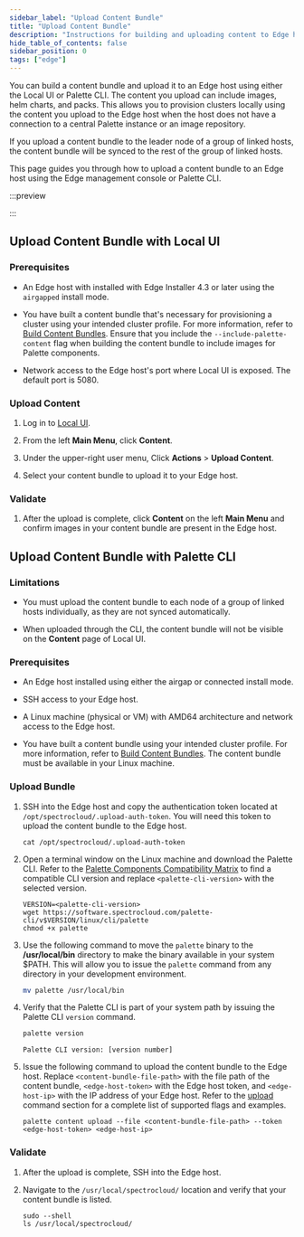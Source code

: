 ```yaml
---
sidebar_label: "Upload Content Bundle"
title: "Upload Content Bundle"
description: "Instructions for building and uploading content to Edge hosts."
hide_table_of_contents: false
sidebar_position: 0
tags: ["edge"]
---
```


You can build a content bundle and upload it to an Edge host using either the Local UI or Palette CLI. The content you
upload can include images, helm charts, and packs. This allows you to provision clusters locally using the content you
upload to the Edge host when the host does not have a connection to a central Palette instance or an image repository.

If you upload a content bundle to the leader node of a group of linked hosts, the content bundle will be synced to the
rest of the group of linked hosts.

This page guides you through how to upload a content bundle to an Edge host using the Edge management console or Palette
CLI.

:::preview

:::

## Upload Content Bundle with Local UI

### Prerequisites

- An Edge host with installed with Edge Installer 4.3 or later using the `airgapped` install mode.

- You have built a content bundle that's necessary for provisioning a cluster using your intended cluster profile. For
  more information, refer to [Build Content Bundles](../../edgeforge-workflow/palette-canvos/build-content-bundle.md).
  Ensure that you include the `--include-palette-content` flag when building the content bundle to include images for
  Palette components.

- Network access to the Edge host's port where Local UI is exposed. The default port is 5080.

### Upload Content

1. Log in to [Local UI](../host-management/access-console.md#log-in-to-local-ui).

2. From the left **Main Menu**, click **Content**.

3. Under the upper-right user menu, Click **Actions** > **Upload Content**.

4. Select your content bundle to upload it to your Edge host.

### Validate

1. After the upload is complete, click **Content** on the left **Main Menu** and confirm images in your content bundle
   are present in the Edge host.

## Upload Content Bundle with Palette CLI

### Limitations

- You must upload the content bundle to each node of a group of linked hosts individually, as they are not synced
  automatically.

- When uploaded through the CLI, the content bundle will not be visible on the **Content** page of Local UI.

### Prerequisites

- An Edge host installed using either the airgap or connected install mode.

- SSH access to your Edge host.

- A Linux machine (physical or VM) with AMD64 architecture and network access to the Edge host.

- You have built a content bundle using your intended cluster profile. For more information, refer to
  [Build Content Bundles](../../edgeforge-workflow/palette-canvos/build-content-bundle.md). The content bundle must be
  available in your Linux machine.

### Upload Bundle

1. SSH into the Edge host and copy the authentication token located at `/opt/spectrocloud/.upload-auth-token`. You will
   need this token to upload the content bundle to the Edge host.

   ```shell
   cat /opt/spectrocloud/.upload-auth-token
   ```

2. Open a terminal window on the Linux machine and download the Palette CLI. Refer to the
   [Palette Components Compatibility Matrix](../../../../component.md#palette-cli-versions) to find a compatible CLI
   version and replace `<palette-cli-version>` with the selected version.

   ```shell
   VERSION=<palette-cli-version>
   wget https://software.spectrocloud.com/palette-cli/v$VERSION/linux/cli/palette
   chmod +x palette
   ```

3. Use the following command to move the `palette` binary to the **/usr/local/bin** directory to make the binary
   available in your system $PATH. This will allow you to issue the `palette` command from any directory in your
   development environment.

   ```bash
   mv palette /usr/local/bin
   ```

4. Verify that the Palette CLI is part of your system path by issuing the Palette CLI `version` command.

   ```bash
   palette version
   ```

   ```hideClipboard text
   Palette CLI version: [version number]
   ```

5. Issue the following command to upload the content bundle to the Edge host. Replace `<content-bundle-file-path>` with
   the file path of the content bundle, `<edge-host-token>` with the Edge host token, and `<edge-host-ip>` with the IP
   address of your Edge host. Refer to the [upload](../../../../automation/palette-cli/commands/content.md#upload)
   command section for a complete list of supported flags and examples.

   ```shell
   palette content upload --file <content-bundle-file-path> --token <edge-host-token> <edge-host-ip>
   ```

### Validate

1. After the upload is complete, SSH into the Edge host.

2. Navigate to the `/usr/local/spectrocloud/` location and verify that your content bundle is listed.

   ```shell
   sudo --shell
   ls /usr/local/spectrocloud/
   ```
